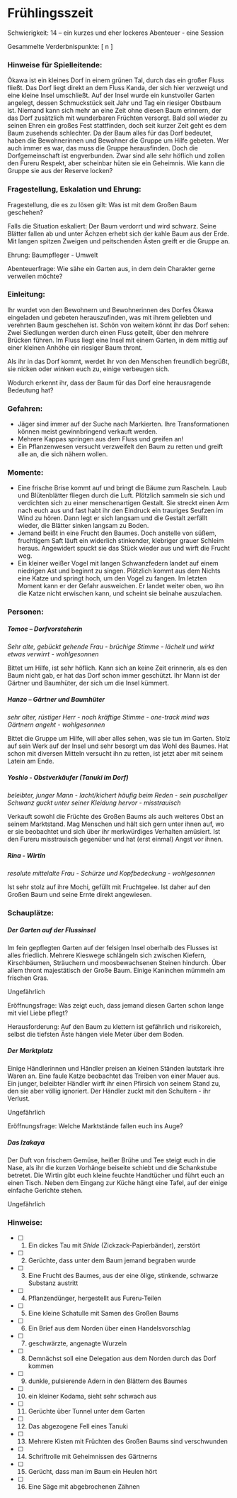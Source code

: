 # Frühlingsszeit
Schwierigkeit: 14 – ein kurzes und eher lockeres Abenteuer - eine Session

Gesammelte Verderbnispunkte: [ n ]

### Hinweise für Spielleitende:

Ōkawa ist ein kleines Dorf in einem grünen Tal, durch das ein großer Fluss fließt. Das Dorf liegt direkt an dem Fluss Kanda, der sich hier verzweigt und eine kleine Insel umschließt. Auf der Insel wurde ein kunstvoller Garten angelegt, dessen Schmuckstück seit Jahr und Tag ein riesiger Obstbaum ist. Niemand kann sich mehr an eine Zeit ohne diesen Baum erinnern, der das Dorf zusätzlich mit wunderbaren Früchten versorgt. Bald soll wieder zu seinen Ehren ein großes Fest stattfinden, doch seit kurzer Zeit geht es dem Baum zusehends schlechter. Da der Baum alles für das Dorf bedeutet, haben die Bewohnerinnen und Bewohner die Gruppe um Hilfe gebeten. Wer auch immer es war, das muss die Gruppe herausfinden. Doch die Dorfgemeinschaft ist engverbunden. Zwar sind alle sehr höflich und zollen den Fureru Respekt, aber scheinbar hüten sie ein Geheimnis. Wie kann die Gruppe sie aus der Reserve locken?  

### Fragestellung, Eskalation und Ehrung:  
Fragestellung, die es zu lösen gilt: Was ist mit dem Großen Baum geschehen?  

Falls die Situation eskaliert: Der Baum verdorrt und wird schwarz. Seine Blätter fallen ab und unter Ächzen erhebt sich der kahle Baum aus der Erde. Mit langen spitzen Zweigen und peitschenden Ästen greift er die Gruppe an.  

Ehrung: Baumpfleger - Umwelt 

Abenteuerfrage:
Wie sähe ein Garten aus, in dem dein Charakter gerne verweilen möchte?


### Einleitung:
Ihr wurdet von den Bewohnern und Bewohnerinnen des Dorfes Ōkawa eingeladen und gebeten herauszufinden, was mit ihrem geliebten und verehrten Baum geschehen ist. 
Schön von weitem könnt ihr das Dorf sehen: Zwei Siedlungen werden durch einen Fluss geteilt, über den mehrere Brücken führen. Im Fluss liegt eine Insel mit einem Garten, in dem mittig auf einer kleinen Anhöhe ein riesiger Baum thront.  

Als ihr in das Dorf kommt, werdet ihr von den Menschen freundlich begrüßt, sie nicken oder winken euch zu, einige verbeugen sich.  

Wodurch erkennt ihr, dass der Baum für das Dorf eine herausragende Bedeutung hat?


### Gefahren:
- Jäger sind immer auf der Suche nach Markierten. Ihre Transformationen können meist gewinnbringend verkauft werden.  
- Mehrere Kappas springen aus dem Fluss und greifen an!  
- Ein Pflanzenwesen versucht verzweifelt den Baum zu retten und greift alle an, die sich nähern wollen.  


### Momente:
- Eine frische Brise kommt auf und bringt die Bäume zum Rascheln. Laub und Blütenblätter fliegen durch die Luft. Plötzlich sammeln sie sich und verdichten sich zu einer menschenartigen Gestalt. Sie streckt einen Arm nach euch aus und fast habt ihr den Eindruck ein trauriges Seufzen im Wind zu hören. Dann legt er sich langsam und die Gestalt zerfällt wieder, die Blätter sinken langsam zu Boden.    
- Jemand beißt in eine Frucht den Baumes. Doch anstelle von süßem, fruchtigem Saft läuft ein widerlich stinkender, klebriger grauer Schleim heraus. Angewidert spuckt sie das Stück wieder aus und wirft die Frucht weg.
- Ein kleiner weißer Vogel mit langen Schwanzfedern landet auf einem niedrigen Ast und beginnt zu singen. Plötzlich kommt aus dem Nichts eine Katze und springt hoch, um den Vogel zu fangen. Im letzten Moment kann er der Gefahr ausweichen. Er landet weiter oben, wo ihn die Katze nicht erwischen kann, und scheint sie beinahe auszulachen.  


### Personen:
##### Tomoe – Dorfvorsteherin   

*Sehr alte, gebückt gehende Frau - brüchige Stimme - lächelt und wirkt etwas verwirrt - wohlgesonnen*  

Bittet um Hilfe, ist sehr höflich. Kann sich an keine Zeit erinnerin, als es den Baum nicht gab, er hat das Dorf schon immer geschützt. Ihr Mann ist der Gärtner und Baumhüter, der sich um die Insel kümmert.  

##### Hanzo – Gärtner und Baumhüter  

*sehr alter, rüstiger Herr - noch kräftige Stimme - one-track mind was Gärtnern angeht - wohlgesonnen*  

Bittet die Gruppe um Hilfe, will aber alles sehen, was sie tun im Garten. Stolz auf sein Werk auf der Insel und sehr besorgt um das Wohl des Baumes. Hat schon mit diversen Mitteln versucht ihn zu retten, ist jetzt aber mit seinem Latein am Ende.  

##### Yoshio - Obstverkäufer (Tanuki im Dorf) 

*beleibter, junger Mann - lacht/kichert häufig beim Reden - sein puscheliger Schwanz guckt unter seiner Kleidung hervor - misstrauisch* 

Verkauft sowohl die Früchte des Großen Baums als auch weiteres Obst an seinem Marktstand. Mag Menschen und hält sich gern unter ihnen auf, wo er sie beobachtet und sich über ihr merkwürdiges Verhalten amüsiert. Ist den Fureru misstrauisch gegenüber und hat (erst einmal) Angst vor ihnen.   

##### Rina - Wirtin

*resolute mittelalte Frau - Schürze und Kopfbedeckung - wohlgesonnen*  

Ist sehr stolz auf ihre Mochi, gefüllt mit Fruchtgelee. Ist daher auf den Großen Baum und seine Ernte direkt angewiesen.   

### Schauplätze:
##### Der Garten auf der Flussinsel

Im fein gepflegten Garten auf der felsigen Insel oberhalb des Flusses ist alles friedlich. Mehrere Kieswege schlängeln sich zwischen Kiefern, Kirschbäumen, Sträuchern und moosbewachsenen Steinen hindurch. Über allem thront majestätisch der Große Baum. Einige Kaninchen mümmeln am frischen Gras.  

Ungefährlich   

Eröffnungsfrage: Was zeigt euch, dass jemand diesen Garten schon lange mit viel Liebe pflegt?  

Herausforderung: Auf den Baum zu klettern ist gefährlich und risikoreich, selbst die tiefsten Äste hängen viele Meter über dem Boden.  

##### Der Marktplatz

Einige Händlerinnen und Händler preisen an kleinen Ständen lautstark ihre Waren an. Eine faule Katze beobachtet das Treiben von einer Mauer aus. Ein junger, beleibter Händler wirft ihr einen Pfirsich von seinem Stand zu, den sie aber völlig ignoriert. Der Händler zuckt mit den Schultern - ihr Verlust. 

Ungefährlich  

Eröffnungsfrage: Welche Marktstände fallen euch ins Auge?  

##### Das Izakaya

Der Duft von frischem Gemüse, heißer Brühe und Tee steigt euch in die Nase, als ihr die kurzen Vorhänge beiseite schiebt und die Schankstube betretet. Die Wirtin gibt euch kleine feuchte Handtücher und führt euch an einen Tisch. Neben dem Eingang zur Küche hängt eine Tafel, auf der einige einfache Gerichte stehen. 

Ungefährlich

### Hinweise:
- [ ] 1. Ein dickes Tau mit *Shide* (Zickzack-Papierbänder), zerstört
- [ ] 2. Gerüchte, dass unter dem Baum jemand begraben wurde
- [ ] 3. Eine Frucht des Baumes, aus der eine ölige, stinkende, schwarze Substanz austritt
- [ ] 4. Pflanzendünger, hergestellt aus Fureru-Teilen
- [ ] 5. Eine kleine Schatulle mit Samen des Großen Baums
- [ ] 6. Ein Brief aus dem Norden über einen Handelsvorschlag
- [ ] 7. geschwärzte, angenagte Wurzeln
- [ ] 8. Demnächst soll eine Delegation aus dem Norden durch das Dorf kommen
- [ ] 9. dunkle, pulsierende Adern in den Blättern des Baumes
- [ ] 10. ein kleiner Kodama, sieht sehr schwach aus
- [ ] 11. Gerüchte über Tunnel unter dem Garten
- [ ] 12. Das abgezogene Fell eines Tanuki
- [ ] 13. Mehrere Kisten mit Früchten des Großen Baums sind verschwunden
- [ ] 14. Schriftrolle mit Geheimnissen des Gärtnerns
- [ ] 15. Gerücht, dass man im Baum ein Heulen hört
- [ ] 16. Eine Säge mit abgebrochenen Zähnen

